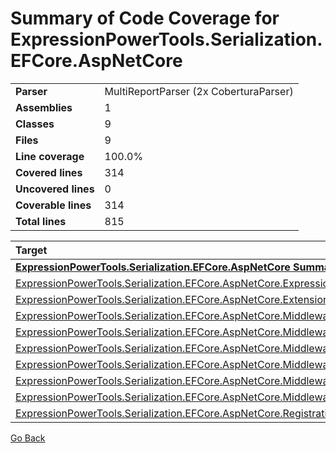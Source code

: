 # Summary of Code Coverage for ExpressionPowerTools.Serialization.EFCore.AspNetCore
| | |
|:--|:--|
|**Parser**|MultiReportParser (2x CoberturaParser)
|**Assemblies**|1
|**Classes**|9
|**Files**|9
|**Line coverage**|100.0%
|**Covered lines**|314
|**Uncovered lines**|0
|**Coverable lines**|314
|**Total lines**|815
 
|Target|Coverage|
|:--|--:|
|[**ExpressionPowerTools.Serialization.EFCore.AspNetCore Summary**](..\api\ExpressionPowerTools.Serialization.EFCore.AspNetCore.n.md)|100.0%|
|[ExpressionPowerTools.Serialization.EFCore.AspNetCore.ExpressionPowerToolsEFCoreMiddleware](..\api\ExpressionPowerTools.Serialization.EFCore.AspNetCore.ExpressionPowerToolsEFCoreMiddleware.cs.md)|100.0%|
|[ExpressionPowerTools.Serialization.EFCore.AspNetCore.Extensions.MiddlewareExtensions](..\api\ExpressionPowerTools.Serialization.EFCore.AspNetCore.Extensions.MiddlewareExtensions.cs.md)|100.0%|
|[ExpressionPowerTools.Serialization.EFCore.AspNetCore.Middleware.CollectionHandle](..\api\ExpressionPowerTools.Serialization.EFCore.AspNetCore.Middleware.CollectionHandle.cs.md)|100.0%|
|[ExpressionPowerTools.Serialization.EFCore.AspNetCore.Middleware.DbContextAdapter](..\api\ExpressionPowerTools.Serialization.EFCore.AspNetCore.Middleware.DbContextAdapter.cs.md)|100.0%|
|[ExpressionPowerTools.Serialization.EFCore.AspNetCore.Middleware.QueryDeserializer](..\api\ExpressionPowerTools.Serialization.EFCore.AspNetCore.Middleware.QueryDeserializer.cs.md)|100.0%|
|[ExpressionPowerTools.Serialization.EFCore.AspNetCore.Middleware.QueryResult](..\api\ExpressionPowerTools.Serialization.EFCore.AspNetCore.Middleware.QueryResult.cs.md)|100.0%|
|[ExpressionPowerTools.Serialization.EFCore.AspNetCore.Middleware.QueryResultSerializer](..\api\ExpressionPowerTools.Serialization.EFCore.AspNetCore.Middleware.QueryResultSerializer.cs.md)|100.0%|
|[ExpressionPowerTools.Serialization.EFCore.AspNetCore.Middleware.RouteProcessor](..\api\ExpressionPowerTools.Serialization.EFCore.AspNetCore.Middleware.RouteProcessor.cs.md)|100.0%|
|[ExpressionPowerTools.Serialization.EFCore.AspNetCore.Registration](..\api\ExpressionPowerTools.Serialization.EFCore.AspNetCore.Registration.cs.md)|100.0%|

[Go Back](./index.md)
